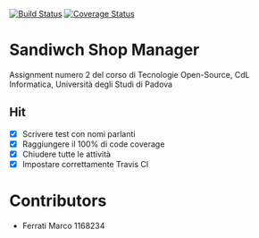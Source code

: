 [![Build Status](https://travis-ci.org/jjocram/assignment2-tos.svg?branch=master)](https://travis-ci.org/jjocram/assignment2-tos)
[![Coverage Status](https://coveralls.io/repos/github/jjocram/assignment2-tos/badge.svg?branch=master)](https://coveralls.io/github/jjocram/assignment2-tos?branch=master)
# Sandiwch Shop Manager
Assignment numero 2 del corso di Tecnologie Open-Source, CdL Informatica, Università degli Studi di Padova

## Hit
- [x] Scrivere test con nomi parlanti
- [x] Raggiungere il 100% di code coverage
- [x] Chiudere tutte le attività 
- [x] Impostare correttamente Travis CI

# Contributors
- Ferrati Marco 1168234
